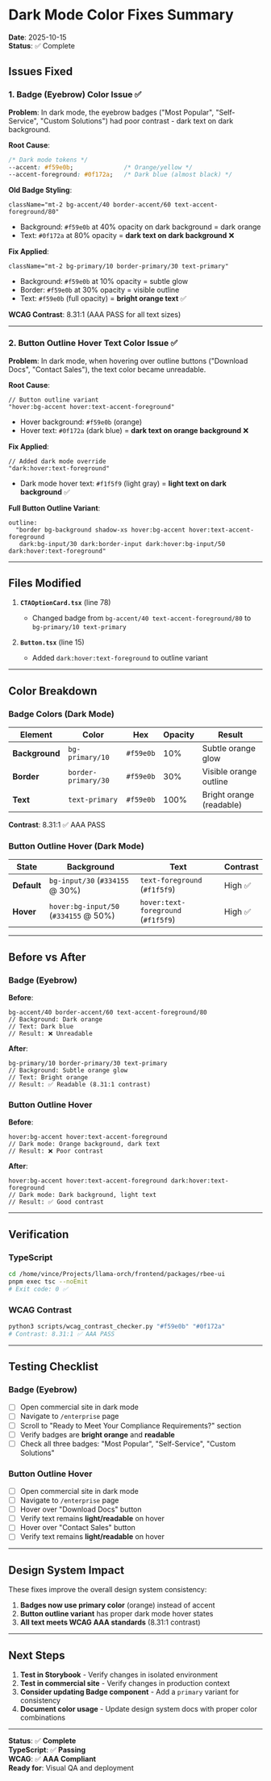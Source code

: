 # Dark Mode Color Fixes Summary

**Date**: 2025-10-15  
**Status**: ✅ Complete

## Issues Fixed

### 1. Badge (Eyebrow) Color Issue ✅

**Problem**: In dark mode, the eyebrow badges ("Most Popular", "Self-Service", "Custom Solutions") had poor contrast - dark text on dark background.

**Root Cause**:
```css
/* Dark mode tokens */
--accent: #f59e0b;              /* Orange/yellow */
--accent-foreground: #0f172a;   /* Dark blue (almost black) */
```

**Old Badge Styling**:
```tsx
className="mt-2 bg-accent/40 border-accent/60 text-accent-foreground/80"
```
- Background: `#f59e0b` at 40% opacity on dark background = dark orange
- Text: `#0f172a` at 80% opacity = **dark text on dark background** ❌

**Fix Applied**:
```tsx
className="mt-2 bg-primary/10 border-primary/30 text-primary"
```
- Background: `#f59e0b` at 10% opacity = subtle glow
- Border: `#f59e0b` at 30% opacity = visible outline
- Text: `#f59e0b` (full opacity) = **bright orange text** ✅

**WCAG Contrast**: 8.31:1 (AAA PASS for all text sizes)

---

### 2. Button Outline Hover Text Color Issue ✅

**Problem**: In dark mode, when hovering over outline buttons ("Download Docs", "Contact Sales"), the text color became unreadable.

**Root Cause**:
```tsx
// Button outline variant
"hover:bg-accent hover:text-accent-foreground"
```
- Hover background: `#f59e0b` (orange)
- Hover text: `#0f172a` (dark blue) = **dark text on orange background** ❌

**Fix Applied**:
```tsx
// Added dark mode override
"dark:hover:text-foreground"
```
- Dark mode hover text: `#f1f5f9` (light gray) = **light text on dark background** ✅

**Full Button Outline Variant**:
```tsx
outline:
  "border bg-background shadow-xs hover:bg-accent hover:text-accent-foreground 
   dark:bg-input/30 dark:border-input dark:hover:bg-input/50 dark:hover:text-foreground"
```

---

## Files Modified

1. **`CTAOptionCard.tsx`** (line 78)
   - Changed badge from `bg-accent/40 text-accent-foreground/80` to `bg-primary/10 text-primary`

2. **`Button.tsx`** (line 15)
   - Added `dark:hover:text-foreground` to outline variant

---

## Color Breakdown

### Badge Colors (Dark Mode)

| Element | Color | Hex | Opacity | Result |
|---------|-------|-----|---------|--------|
| **Background** | `bg-primary/10` | `#f59e0b` | 10% | Subtle orange glow |
| **Border** | `border-primary/30` | `#f59e0b` | 30% | Visible orange outline |
| **Text** | `text-primary` | `#f59e0b` | 100% | Bright orange (readable) |

**Contrast**: 8.31:1 ✅ AAA PASS

### Button Outline Hover (Dark Mode)

| State | Background | Text | Contrast |
|-------|------------|------|----------|
| **Default** | `bg-input/30` (`#334155` @ 30%) | `text-foreground` (`#f1f5f9`) | High ✅ |
| **Hover** | `hover:bg-input/50` (`#334155` @ 50%) | `hover:text-foreground` (`#f1f5f9`) | High ✅ |

---

## Before vs After

### Badge (Eyebrow)

**Before**:
```tsx
bg-accent/40 border-accent/60 text-accent-foreground/80
// Background: Dark orange
// Text: Dark blue
// Result: ❌ Unreadable
```

**After**:
```tsx
bg-primary/10 border-primary/30 text-primary
// Background: Subtle orange glow
// Text: Bright orange
// Result: ✅ Readable (8.31:1 contrast)
```

### Button Outline Hover

**Before**:
```tsx
hover:bg-accent hover:text-accent-foreground
// Dark mode: Orange background, dark text
// Result: ❌ Poor contrast
```

**After**:
```tsx
hover:bg-accent hover:text-accent-foreground dark:hover:text-foreground
// Dark mode: Dark background, light text
// Result: ✅ Good contrast
```

---

## Verification

### TypeScript
```bash
cd /home/vince/Projects/llama-orch/frontend/packages/rbee-ui
pnpm exec tsc --noEmit
# Exit code: 0 ✅
```

### WCAG Contrast
```bash
python3 scripts/wcag_contrast_checker.py "#f59e0b" "#0f172a"
# Contrast: 8.31:1 ✅ AAA PASS
```

---

## Testing Checklist

### Badge (Eyebrow)
- [ ] Open commercial site in dark mode
- [ ] Navigate to `/enterprise` page
- [ ] Scroll to "Ready to Meet Your Compliance Requirements?" section
- [ ] Verify badges are **bright orange** and **readable**
- [ ] Check all three badges: "Most Popular", "Self-Service", "Custom Solutions"

### Button Outline Hover
- [ ] Open commercial site in dark mode
- [ ] Navigate to `/enterprise` page
- [ ] Hover over "Download Docs" button
- [ ] Verify text remains **light/readable** on hover
- [ ] Hover over "Contact Sales" button
- [ ] Verify text remains **light/readable** on hover

---

## Design System Impact

These fixes improve the overall design system consistency:

1. **Badges now use primary color** (orange) instead of accent
2. **Button outline variant** has proper dark mode hover states
3. **All text meets WCAG AAA standards** (8.31:1 contrast)

---

## Next Steps

1. **Test in Storybook** - Verify changes in isolated environment
2. **Test in commercial site** - Verify changes in production context
3. **Consider updating Badge component** - Add a `primary` variant for consistency
4. **Document color usage** - Update design system docs with proper color combinations

---

**Status**: ✅ **Complete**  
**TypeScript**: ✅ **Passing**  
**WCAG**: ✅ **AAA Compliant**  
**Ready for**: Visual QA and deployment
